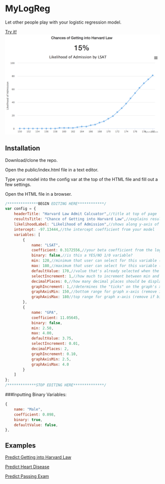 # MyLogReg
Let other people play with your logistic regression model.

[Try it!](https://www.mylogreg.us)
![alt text](https://github.com/kaseyb002/MyLogReg/blob/master/public/assets/img/example.png "Harvard Calculator")

## Installation
Download/clone the repo.

Open the public/index.html file in a text editor.

Type your model into the config var at the top of the HTML file and fill out a few settings. 

Open the HTML file in a browser.

```javascript
/**************BEGIN EDITING HERE************/
var config = {
    headerTitle: "Harvard Law Admit Calcuator",//title at top of page
    resultsTitle: "Chance of Getting into Harvard Law",//explains results
    likelihoodLabel: "Likelihood of Admission",//shows along y-axis of graph
    intercept: -97.13444,//the intercept coefficient from your model
    variables: [
        {
            name: "LSAT",
            coefficient: 0.3172556,//your beta coefficient from the logistic regression model
            binary: false,//is this a YES/NO 1/0 variable?
            min: 120,//minimum that user can select for this variable (remove if binary)
            max: 180,//maximum that user can select for this variable (remove if binary)
            defaultValue: 170,//value that's already selected when the page loads (use true/false for binary)
            selectIncrement: 1,//how much to increment between min and max for user select (remove if binary)
            decimalPlaces: 0,//how many decimal places should be displayed (remove if binary)
            graphIncrement: 1,//determines the "ticks" on the graph's x-axis (remove if binary)
            graphAxisMin: 150,//bottom range for graph x-axis (remove if binary)
            graphAxisMax: 180//top range for graph x-axis (remove if binary)
        },
        {
            name: "GPA",
            coefficient: 11.05645,
            binary: false,
            min: 2.50,
            max: 4.00,
            defaultValue: 3.75,
            selectIncrement: 0.01,
            decimalPlaces: 2,
            graphIncrement: 0.10,
            graphAxisMin: 2.5,
            graphAxisMax: 4.0
        }
    ]
};
/*************STOP EDITING HERE**************/
```

###Inputting Binary Variables:
```javascript
{
	name: "Male",
	coefficient: 0.098,
	binary: true,
	defaultValue: false,
},
```

## Examples
[Predict Getting into Harvard Law](https://www.mylogreg.us)

[Predict Heart Disease](https://www.mylogreg.us/heart.html)

[Predict Passing Exam](https://www.mylogreg.us/study.html)